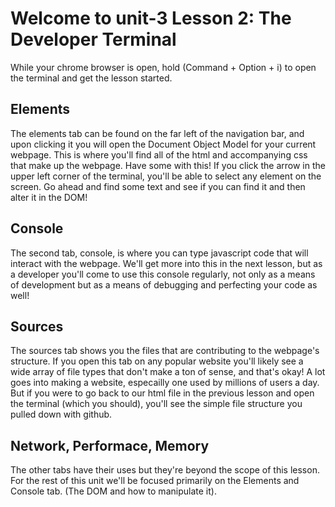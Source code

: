 # Welcome to unit-3 Lesson 2: The Developer Terminal

While your chrome browser is open, hold (Command + Option + i) to open the terminal and get the lesson started.

## Elements
The elements tab can be found on the far left of the navigation bar, and upon clicking it you will open the Document Object Model for your current webpage. This is where you'll find all of the html and accompanying css that make up the webpage. 
Have some with this! If you click the arrow in the upper left corner of the terminal, you'll be able to select any element on the screen. Go ahead and find some text and see if you can find it and then alter it in the DOM!

## Console
The second tab, console, is where you can type javascript code that will interact with the webpage. We'll get more into this in the next lesson, but as a developer you'll come to use this console regularly, not only as a means of development but as a
means of debugging and perfecting your code as well!

## Sources
The sources tab shows you the files that are contributing to the webpage's structure. If you open this tab on any popular website you'll likely see a wide array of file types that don't make a ton of sense, and that's okay! A lot goes into making 
a website, especailly one used by millions of users a day. But if you were to go back to our html file in the previous lesson and open the terminal (which you should), you'll see the simple file structure you pulled down with github.

## Network, Performace, Memory
The other tabs have their uses but they're beyond the scope of this lesson. For the rest of this unit we'll be focused primarily on the Elements and Console tab.
(The DOM and how to manipulate it).

